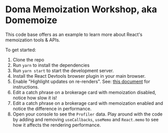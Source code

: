 # Doma Memoization Workshop, aka Domemoize

This code base offers as an example to learn more about React's memoization tools & APIs.

To get started:

1. Clone the repo
1. Run `yarn` to install the dependencies
1. Run `yarn start` to start the development server.
1. Install the React Devtools browser plugin in your main browser.
1. Enable "Highlight updates on re-renders". See: <a target="_blank" href="https://medium.com/dev-proto/highlight-react-components-updates-1b2832f2ce48">this document</a> for instructions.
1. Edit a catch phrase on a brokerage card with memoization disabled, notice how slow it is!
1. Edit a catch phrase on a brokerage card with memoization enabled and notice the difference in performance.
1. Open your console to see the `Profiler` data. Play around with the code by adding and removing `useCallbacks`, `useMemo` and `React.memo` to see how it affects the rendering performance.
